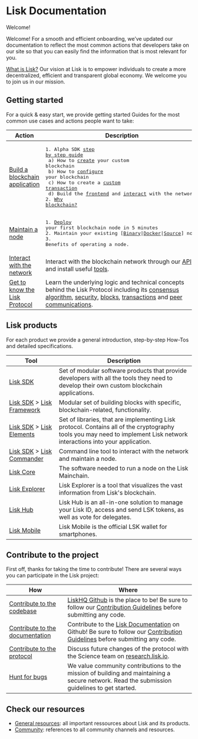 # Lisk Documentation

Welcome!

Welcome! For a smooth and efficient onboarding, we’ve updated our documentation to reflect the most common actions that developers take on our site so that you can easily find the information that is most relevant for you.

[What is Lisk?](https://lisk.io/documentation/lisk-protocol) Our vision at Lisk is to empower individuals to create a more decentralized, efficient and transparent global economy. We welcome you to join us in our mission.

## Getting started

For a quick & easy start, we provide getting started Guides for the most common use cases and actions people want to take:

Action                                                            | Description                                                                                                               
 ---------------------------------------------------------------- | ------------------------------------------------------------------------------------------------------------------------------------------------------------------ 
[Build a blockchain application](build-blockchain-app.md)         | <PRE>1. Alpha SDK [step by step guide](build-blockchain-app.md#how-to-build-a-blockchain-application-with-the-lisk-sdk)<br>  a) How to [create](build-blockchain-app.md#1-setup-the-sdk) your custom blockchain<br>  b) How to [configure](build-blockchain-app.md#2-configure-and-customize-the-application) your blockchain<br>  c) How to create a [custom transaction](build-blockchain-app.md#2b-design-custom-transaction-types)<br>  d) Build the [frontend](build-blockchain-app.md#3-build-the-frontend) and [interact](interact-with-network.md) with the network<br>2. [Why blockchain?](https://lisk.io/academy/blockchain-basics/use-cases)</PRE>
[Maintain a node](maintain-node.md)                               | <PRE>1. [Deploy](maintain-node.md#how-to-set-up-a-node) your first blockchain node in 5 minutes<br>2. Maintain your existing \[[Binary](../lisk-core/administration/binary.md)&#124;[Docker](../lisk-core/administration/docker.md)&#124;[Source](../lisk-core/administration/source.md)\] node<br>3. Benefits of operating a node.</PRE>
[Interact with the network](interact-with-network.md)             | Interact with the blockchain network through our [API](https://lisk.io/documentation/lisk-core/api) and install useful [tools](interact-with-network.md#a-use-the-command-line).
[Get to know the Lisk Protocol](../lisk-protocol/introduction.md) | Learn the underlying logic and technical concepts behind the Lisk Protocol including its [consensus algorithm](../lisk-protocol/consensus.md), [security](../lisk-protocol/security.md), [blocks](../lisk-protocol/blocks.md), [transactions](../lisk-protocol/transactions.md) and [peer communications](../lisk-protocol/p2p-communication.md).

## Lisk products

For each product we provide a general introduction, step-by-step How-Tos and detailed specifications.

Tool                                                         | Description
------------------------------------------------------------ | --------------------------------------------------
[Lisk SDK](../lisk-sdk/introduction.md)                      |  Set of modular software products that provide developers with all the tools they need to develop their own custom blockchain applications.
[Lisk SDK](../lisk-sdk/introduction.md) > [Lisk Framework](../lisk-sdk/lisk-framework/introduction.md) | Modular set of building blocks with specific, blockchain-related, functionality.
[Lisk SDK](../lisk-sdk/introduction.md) > [Lisk Elements](../lisk-sdk/lisk-elements/introduction.md)   | Set of libraries, that are implementing Lisk protocol. Contains all of the cryptography tools you may need to implement Lisk network interactions into your application.
[Lisk SDK](../lisk-sdk/introduction.md) > [Lisk Commander](../lisk-sdk/lisk-commander/introduction.md) | Command line tool to interact with the network and maintain a node.
[Lisk Core](../lisk-core/introduction.md)                    | The software needed to run a node on the Lisk Mainchain.
[Lisk Explorer](../lisk-explorer/introduction.md)            | Lisk Explorer is a tool that visualizes the vast information from Lisk's blockchain.
[Lisk Hub](../lisk-hub/introduction.md)                      | Lisk Hub is an all-in-one solution to manage your Lisk ID, access and send LSK tokens, as well as vote for delegates.
[Lisk Mobile](../lisk-mobile/introduction.md)                | Lisk Mobile is the official LSK wallet for smartphones.

## Contribute to the project

First off, thanks for taking the time to contribute!
There are several ways you can participate in the Lisk project:

 How                                                                                   | Where
-------------------------------------------------------------------------------------  | -------------------------------------------------------------------------------------------------------------------
[Contribute to the codebase](https://github.com/LiskHQ/lisk-sdk)                       | [LiskHQ Github](https://github.com/LiskHQ) is the place to be! Be sure to follow our [Contribution Guidelines](https://github.com/LiskHQ/lisk-sdk/blob/development/docs/CONTRIBUTING.md) before submitting any code.
[Contribute to the documentation](https://github.com/LiskHQ/lisk-docs/)                | Contribute to the [Lisk Documentation](https://github.com/LiskHQ/lisk-docs/) on Github! Be sure to follow our [Contribution Guidelines](https://github.com/LiskHQ/lisk-docs/blob/master/CONTRIBUTING.md) before submitting any code.
[Contribute to the protocol](https://research.lisk.io/)                                | Discuss future changes of the protocol with the Science team on [research.lisk.io](https://research.lisk.io/).
[Hunt for bugs](https://blog.lisk.io/announcing-lisk-bug-bounty-program-5895bdd46ed4)  | We value community contributions to the mission of building and maintaining a secure network. Read the submission guidelines to get started.

## Check our resources

- [General resources](resources.md#resources): all important ressources about Lisk and its products.
- [Community](resources.md#community): references to all community channels and resources.
